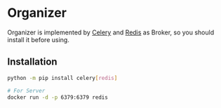 # Organizer

Organizer is implemented by [Celery](https://docs.celeryq.dev/en/latest/) and [Redis](https://redis.io/) as Broker, so you should install it before using.

## Installation

```bash
python -m pip install celery[redis]

# For Server
docker run -d -p 6379:6379 redis
```

